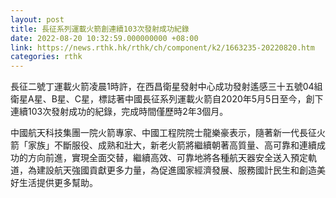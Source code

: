 ```yaml
---
layout: post
title: 長征系列運載火箭創連續103次發射成功紀錄
date: 2022-08-20 10:32:59.000000000 +08:00
link: https://news.rthk.hk/rthk/ch/component/k2/1663235-20220820.htm
categories: rthk
---
```


長征二號丁運載火箭凌晨1時許，在西昌衛星發射中心成功發射遙感三十五號04組衛星A星、B星、C星，標誌著中國長征系列運載火箭自2020年5月5日至今，創下連續103次發射成功的紀錄，完成時間僅歷時2年3個月。

中國航天科技集團一院火箭專家、中國工程院院士龍樂豪表示，隨著新一代長征火箭「家族」不斷服役、成熟和壯大，新老火箭將繼續朝著高質量、高可靠和連續成功的方向前進，實現全面交替，繼續高效、可靠地將各種航天器安全送入預定軌道，為建設航天強國貢獻更多力量，為促進國家經濟發展、服務國計民生和創造美好生活提供更多幫助。
